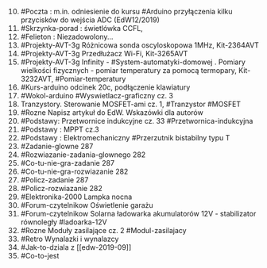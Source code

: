 10. #Poczta : m.in. odniesienie do kursu #Arduino  przyłączenia kilku przycisków do wejścia ADC (EdW12/2019)
12. #Skrzynka-porad : świetlówka CCFL, 
14. #Felieton : Niezadowolony...
15. #Projekty-AVT-3g Różnicowa sonda oscyloskopowa 1MHz, Kit-2364AVT
18. #Projekty-AVT-3g Przedłużacz Wi-Fi, Kit-3265AVT
22. #Projekty-AVT-3g Infinity - #System-automatyki-domowej . Pomiary wielkości fizycznych - pomiar temperatury za pomocą termopary, Kit-3232AVT, #Pomiar-temperatury
26. #Kurs-arduino odcinek 20c, podłączenie klawiatury 
29. #Wokol-arduino #Wyswietlacz-graficzny cz. 3
32. Tranzystory. Sterowanie MOSFET-ami cz. 1, #Tranzystor #MOSFET 
36. #Rozne Napisz artykuł do EdW. Wskazówki dla autorów 
38. #Podstawy: Przetwornice indukcyjne cz. 33 #Przetwornica-indukcyjna
42. #Podstawy : MPPT cz.3
46. #Podstawy : Elektromechaniczny #Przerzutnik bistabilny typu T
49. #Zadanie-glowne 287
50. #Rozwiazanie-zadania-glownego  282
54. #Co-tu-nie-gra-zadanie 287
54. #Co-tu-nie-gra-rozwiazanie 282
57. #Policz-zadanie 287
57. #Policz-rozwiazanie 282
58. #Elektronika-2000 Lampka nocna
61. #Forum-czytelnikow Oświetlenie garażu
62. #Forum-czytelnikow Solarna ładowarka akumulatorów 12V - stabilizator równoległy #ladoarka-12V
66. #Rozne Moduły zasilające cz. 2 #Modul-zasilajacy
68. #Retro Wynalazki i wynalazcy
72. #Jak-to-dziala z [[edw-2019-09]]
74.  #Co-to-jest 